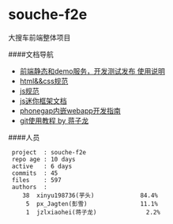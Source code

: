 souche-f2e
==========

大搜车前端整体项目


####文档导航

 * [前端静态和demo服务，开发测试发布 使用说明](https://github.com/souche/souche-f2e/tree/master/tools/local-service)
 * [html&&css规范](https://github.com/souche/souche-f2e/blob/master/%E8%A7%84%E8%8C%83%E5%92%8C%E6%96%87%E6%A1%A3/html%26%26css%E8%A7%84%E8%8C%83.md)
 * [js规范](https://github.com/souche/souche-f2e/blob/master/%E8%A7%84%E8%8C%83%E5%92%8C%E6%96%87%E6%A1%A3/js%E8%A7%84%E8%8C%83.md)
 * [js迷你框架文档](https://github.com/souche/souche-f2e/blob/master/%E8%A7%84%E8%8C%83%E5%92%8C%E6%96%87%E6%A1%A3/js%E8%BF%B7%E4%BD%A0%E6%A1%86%E6%9E%B6%E6%96%87%E6%A1%A3.md)
 * [phonegap内嵌webapp开发指南](https://github.com/souche/souche-f2e/blob/master/%E8%A7%84%E8%8C%83%E5%92%8C%E6%96%87%E6%A1%A3/phonegap%E5%86%85%E5%B5%8Cwebapp%E5%BC%80%E5%8F%91%E6%8C%87%E5%8D%97.md)
 * [git使用教程 by 蒋子龙](https://github.com/souche/souche-f2e/blob/master/%E8%A7%84%E8%8C%83%E5%92%8C%E6%96%87%E6%A1%A3/zilong/git%20doc.md)
 
####人员
```
 project  : souche-f2e
 repo age : 10 days
 active   : 6 days
 commits  : 45
 files    : 597
 authors  : 
    38  xinyu198736(芋头)             84.4%
     5  px_Jagten(彭雪)               11.1%
     1  jzlxiaohei(蒋子龙)              2.2%
```